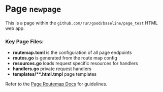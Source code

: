 # Page `newpage`

This is a page within the `github.com/rur/good/baseline/page_test` HTML web app.

### Key Page Files:

- **routemap.toml** is the configuration of all page endpoints
- **routes.go** is generated from the route map config
- **resources.go** loads request specific resources for handlers
- **handlers.go** private request handlers
- **templates/\*\*.html.tmpl** page templates

Refer to the [Page Routemap Docs](../../docs/ROUTEMAP.md) for guidelines.
